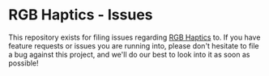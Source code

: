 # RGB Haptics - Issues

This repository exists for filing issues regarding [RGB Haptics](https://www.rgbschemes.com/products/rgb-haptics/) to. If you have feature requests or issues you are running into, please don't hesitate to file a bug against this project, and we'll do our best to look into it as soon as possible!
